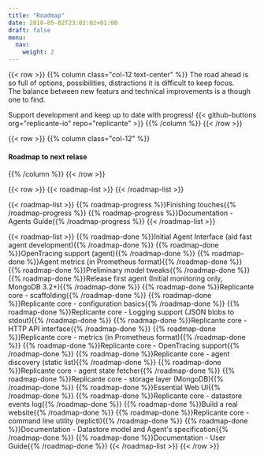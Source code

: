 ```yaml
---
title: "Roadmap"
date: 2018-05-02T23:02:02+01:00
draft: false
menu:
  nav:
    weight: 2
---
```



{{< row >}}
{{% column class="col-12 text-center" %}}
The road ahead is so full of options, possibilities, distractions it is difficult to keep focus.  
The balance between new featurs and technical improvements is a though one to find.

Support development and keep up to date with progress!
{{< github-buttons org="replicante-io" repo="replicante" >}}
{{% /column %}}
{{< /row >}}


{{< row >}}
{{% column class="col-12" %}}
#### Roadmap to next relase
{{% /column %}}
{{< /row >}}

{{< row >}}
{{< roadmap-list >}}
{{< /roadmap-list >}}

{{< roadmap-list >}}
  {{% roadmap-progress %}}Finishing touches{{% /roadmap-progress %}}
  {{% roadmap-progress %}}Documentation - Agents Guide{{% /roadmap-progress %}}
{{< /roadmap-list >}}

{{< roadmap-list >}}
  {{% roadmap-done %}}Initial Agent Interface (aid fast agent development){{% /roadmap-done %}}
  {{% roadmap-done %}}OpenTracing support (agent){{% /roadmap-done %}}
  {{% roadmap-done %}}Agent metrics (in Prometheus format){{% /roadmap-done %}}
  {{% roadmap-done %}}Preliminary model tweaks{{% /roadmap-done %}}
  {{% roadmap-done %}}Release first agent (Initial monitoring only, MongoDB 3.2+){{% /roadmap-done %}}
  {{% roadmap-done %}}Replicante core - scaffolding{{% /roadmap-done %}}
  {{% roadmap-done %}}Replicante core - configuration basics{{% /roadmap-done %}}
  {{% roadmap-done %}}Replicante core - Logging support (JSON blobs to stdout){{% /roadmap-done %}}
  {{% roadmap-done %}}Replicante core - HTTP API interface{{% /roadmap-done %}}
  {{% roadmap-done %}}Replicante core - metrics (in Prometheus format){{% /roadmap-done %}}
  {{% roadmap-done %}}Replicante core - OpenTracing support{{% /roadmap-done %}}
  {{% roadmap-done %}}Replicante core - agent discovery (static list){{% /roadmap-done %}}
  {{% roadmap-done %}}Replicante core - agent state fetcher{{% /roadmap-done %}}
  {{% roadmap-done %}}Replicante core - storage layer (MongoDB){{% /roadmap-done %}}
  {{% roadmap-done %}}Essential Web UI{{% /roadmap-done %}}
  {{% roadmap-done %}}Replicante core - datastore events log{{% /roadmap-done %}}
  {{% roadmap-done %}}Build a real website{{% /roadmap-done %}}
  {{% roadmap-done %}}Replicante core - command line utility (replictl){{% /roadmap-done %}}
  {{% roadmap-done %}}Documentation - Datastore model and Agent's specification{{% /roadmap-done %}}
  {{% roadmap-done %}}Documentation - User Guide{{% /roadmap-done %}}
{{< /roadmap-list >}}
{{< /row >}}
